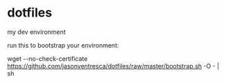 dotfiles
========

my dev environment

run this to bootstrap your environment:

wget --no-check-certificate https://github.com/jasonventresca/dotfiles/raw/master/bootstrap.sh -O - | sh
